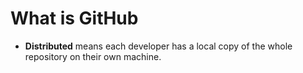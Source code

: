 # What is GitHub

- **Distributed** means each developer has a local copy of the whole repository on their own machine.
